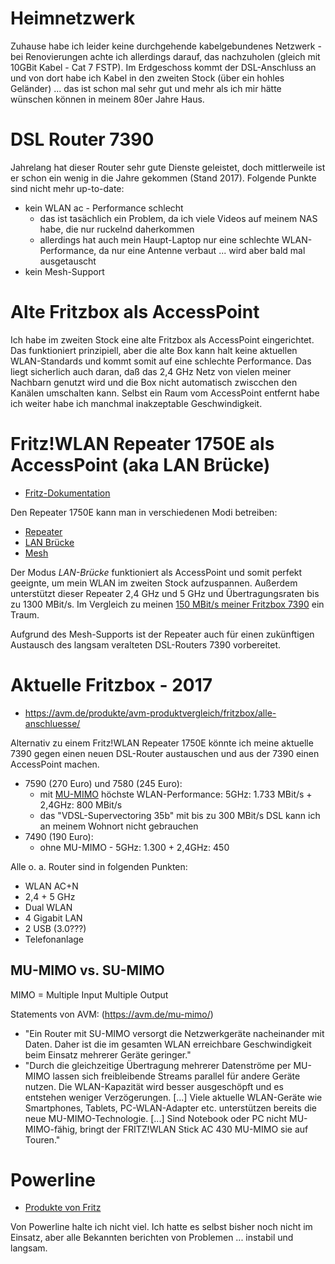 # Heimnetzwerk
Zuhause habe ich leider keine durchgehende kabelgebundenes Netzwerk - bei Renovierungen achte ich allerdings darauf, das nachzuholen (gleich mit 10GBit Kabel - Cat 7 FSTP). Im Erdgeschoss kommt der DSL-Anschluss an und von dort habe ich Kabel in den zweiten Stock (über ein hohles Geländer) ... das ist schon mal sehr gut und mehr als ich mir hätte wünschen können in meinem 80er Jahre Haus.

# DSL Router 7390
Jahrelang hat dieser Router sehr gute Dienste geleistet, doch mittlerweile ist er schon ein wenig in die Jahre gekommen (Stand 2017). Folgende Punkte sind nicht mehr up-to-date:

* kein WLAN ac - Performance schlecht
  * das ist tasächlich ein Problem, da ich viele Videos auf meinem NAS habe, die nur ruckelnd daherkommen
  * allerdings hat auch mein Haupt-Laptop nur eine schlechte WLAN-Performance, da nur eine Antenne verbaut ... wird aber bald mal ausgetauscht
* kein Mesh-Support

# Alte Fritzbox als AccessPoint
Ich habe im zweiten Stock eine alte Fritzbox als AccessPoint eingerichtet. Das funktioniert prinzipiell, aber die alte Box kann halt keine aktuellen WLAN-Standards und kommt somit auf eine schlechte Performance. Das liegt sicherlich auch daran, daß das 2,4 GHz Netz von vielen meiner Nachbarn genutzt wird und die Box nicht automatisch zwiscchen den Kanälen umschalten kann. Selbst ein Raum vom AccessPoint entfernt habe ich weiter habe ich manchmal inakzeptable Geschwindigkeit.

# Fritz!WLAN Repeater 1750E als AccessPoint (aka LAN Brücke)
* [Fritz-Dokumentation](https://avm.de/service/fritzwlan/fritzwlan-repeater-1750e/wissensdatenbank/publication/show/903_FRITZ-WLAN-Repeater-per-LAN-mit-Router-z-B-FRITZ-Box-verbinden/)

Den Repeater 1750E kann man in verschiedenen Modi betreiben:

* [Repeater](https://avm.de/service/fritzwlan/fritzwlan-repeater-1750e/wissensdatenbank/publication/show/194_FRITZ-WLAN-Repeater-per-WLAN-mit-Router-z-B-FRITZ-Box-verbinden/)
* [LAN Brücke](https://avm.de/service/fritzwlan/fritzwlan-repeater-1750e/wissensdatenbank/publication/show/903_FRITZ-WLAN-Repeater-per-LAN-mit-Router-z-B-FRITZ-Box-verbinden/)
* [Mesh](https://avm.de/service/fritzos-690/faqs/welche-fritz-produkte-unterstuetzen-wlan-mesh/)

Der Modus *LAN-Brücke* funktioniert als AccessPoint und somit perfekt geeignte, um mein WLAN im zweiten Stock aufzuspannen. Außerdem unterstützt dieser Repeater 2,4 GHz und 5 GHz und Übertragungsraten bis zu 1300 MBit/s. Im Vergleich zu meinen [150 MBit/s meiner Fritzbox 7390](https://avm.de/service/fritzbox/fritzbox-7390/wissensdatenbank/publication/show/514_WLAN-Verbindungen-langsam-geringe-Datenrate/) ein Traum.

Aufgrund des Mesh-Supports ist der Repeater auch für einen zukünftigen Austausch des langsam veralteten DSL-Routers 7390 vorbereitet.

# Aktuelle Fritzbox - 2017
* https://avm.de/produkte/avm-produktvergleich/fritzbox/alle-anschluesse/

Alternativ zu einem Fritz!WLAN Repeater 1750E könnte ich meine aktuelle 7390 gegen einen neuen DSL-Router austauschen und aus der 7390 einen AccessPoint machen.

* 7590 (270 Euro) und 7580 (245 Euro):
  * mit [MU-MIMO](https://avm.de/mu-mimo/) höchste WLAN-Performance: 5GHz: 1.733 MBit/s + 2,4GHz: 800 MBit/s
  * das "VDSL-Supervectoring 35b" mit bis zu 300 MBit/s DSL kann ich an meinem Wohnort nicht gebrauchen
* 7490 (190 Euro): 
  * ohne MU-MIMO - 5GHz: 1.300 + 2,4GHz: 450
  
Alle o. a. Router sind in folgenden Punkten:

* WLAN AC+N
* 2,4 + 5 GHz
* Dual WLAN
* 4 Gigabit LAN
* 2 USB (3.0???)
* Telefonanlage

## MU-MIMO vs. SU-MIMO
MIMO = Multiple Input Multiple Output

Statements von AVM: (https://avm.de/mu-mimo/)
* "Ein Router mit SU-MIMO versorgt die Netzwerkgeräte nacheinander mit Daten. Daher ist die im gesamten WLAN erreichbare Geschwindigkeit beim Einsatz mehrerer Geräte geringer."
* "Durch die gleichzeitige Übertragung mehrerer Datenströme per MU-MIMO lassen sich freibleibende Streams parallel für andere Geräte nutzen. Die WLAN-Kapazität wird besser ausgeschöpft und es entstehen weniger Verzögerungen. [...] Viele aktuelle WLAN-Geräte wie Smartphones, Tablets, PC-WLAN-Adapter etc. unterstützen bereits die neue MU-MIMO-Technologie. [...] Sind Notebook oder PC nicht MU-MIMO-fähig, bringt der FRITZ!WLAN Stick AC 430 MU-MIMO sie auf Touren."

# Powerline
* [Produkte von Fritz](https://avm.de/produkte/fritzpowerline/)

Von Powerline halte ich nicht viel. Ich hatte es selbst bisher noch nicht im Einsatz, aber alle Bekannten berichten von Problemen ... instabil und langsam. 